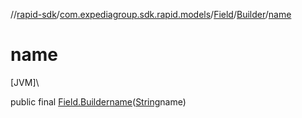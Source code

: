 //[rapid-sdk](../../../../index.md)/[com.expediagroup.sdk.rapid.models](../../index.md)/[Field](../index.md)/[Builder](index.md)/[name](name.md)

# name

[JVM]\

public final [Field.Builder](index.md)[name](name.md)([String](https://docs.oracle.com/javase/8/docs/api/java/lang/String.html)name)
